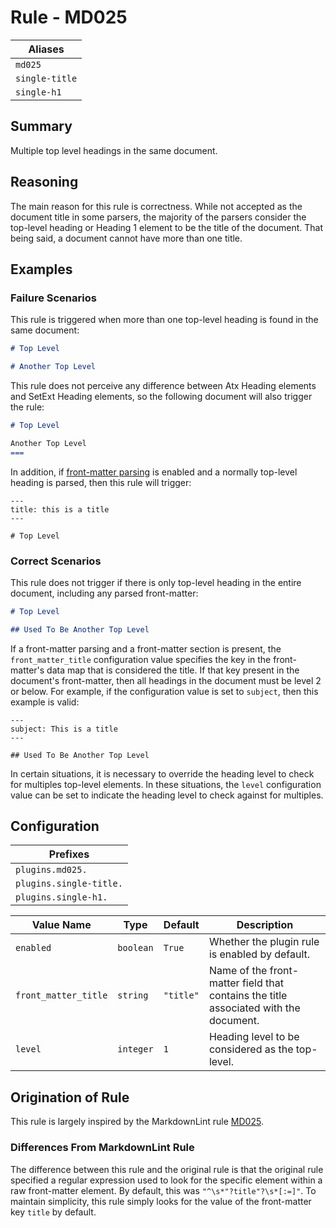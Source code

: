 # Rule - MD025

| Aliases |
| --- |
| `md025` |
| `single-title` |
| `single-h1` |

## Summary

Multiple top level headings in the same document.

## Reasoning

The main reason for this rule is correctness.  While not accepted
as the document title in some parsers, the majority of the parsers
consider the top-level heading or Heading 1 element to be the
title of the document.  That being said, a document cannot have
more than one title.

## Examples

### Failure Scenarios

This rule is triggered when more than one top-level heading is
found in the same document:

````Markdown
# Top Level

# Another Top Level
````

This rule does not perceive any difference between Atx Heading elements
and SetExt Heading elements, so the following document will also trigger
the rule:

```Markdown
# Top Level

Another Top Level
===
```

In addition, if
[front-matter parsing](https://github.com/jackdewinter/pymarkdown/blob/main/docs/extensions/front-matter.md)
is enabled and a normally top-level heading is parsed, then this rule will trigger:

```text
---
title: this is a title
---

# Top Level
```

### Correct Scenarios

This rule does not trigger if there is only top-level heading in
the entire document, including any parsed front-matter:

````Markdown
# Top Level

## Used To Be Another Top Level
````

If a front-matter parsing and a front-matter section is present, the
`front_matter_title` configuration value specifies the key in the
front-matter's data map that is considered the title.  If that key
present in the document's front-matter, then all headings in the
document must be level 2 or below.  For example, if the configuration
value is set to `subject`, then this example is valid:

```text
---
subject: This is a title
---

## Used To Be Another Top Level
```

In certain situations, it is necessary to override the heading level
to check for multiples top-level elements.  In these situations, the
`level` configuration value can be set to indicate the heading level
to check against for multiples.

## Configuration

| Prefixes |
| --- |
| `plugins.md025.` |
| `plugins.single-title.` |
| `plugins.single-h1.` |

| Value Name | Type | Default | Description |
| -- | -- | -- | -- |
| `enabled` | `boolean` | `True` | Whether the plugin rule is enabled by default. |
| `front_matter_title` | `string` | `"title"` | Name of the front-matter field that contains the title associated with the document. |
| `level` | `integer` | `1` | Heading level to be considered as the top-level. |

## Origination of Rule

This rule is largely inspired by the MarkdownLint rule
[MD025](https://github.com/DavidAnson/markdownlint/blob/main/doc/Rules.md#md025---multiple-top-level-headings-in-the-same-document).

### Differences From MarkdownLint Rule

The difference between this rule and the original rule is that the
original rule specified a regular expression used to look for the
specific element within a raw front-matter element.  By default, this
was `"^\s*"?title"?\s*[:=]"`.  To maintain simplicity, this rule
simply looks for the value of the front-matter key `title` by default.
